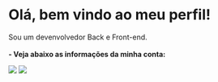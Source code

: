 # Olá, bem vindo ao meu perfil!
Sou um devenvolvedor Back e Front-end.
<br><br>
**- Veja abaixo as informações da minha conta:**<br>
<div>
  <img src="https://github-readme-stats.vercel.app/api?username=lucasFelixSilveira&show_icons=true&theme=transparent&border_color=6F34ad&icon_color=6F34ad">
  <img src="https://github-readme-stats.vercel.app/api/top-langs/?username=lucasFelixSilveira&show_icons=true&theme=transparent&border_color=6F34ad&icon_color=6F34ad">
</div>
